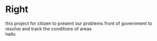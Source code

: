 # Right

this project for citizen to present our problems front of government to resolve and track the conditions of areas
<br>
hello

